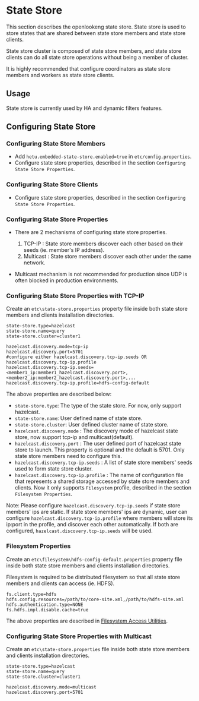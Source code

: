 # State Store
This section describes the openlookeng state store. State store is used to store states that are shared between state store members and state store clients.

State store cluster is composed of state store members, and state store clients can do all state store operations without being a member of cluster.

It is highly recommended that configure coordinators as state store members and workers as state store clients.

## Usage
State store is currently used by HA and dynamic filters features.

## Configuring State Store

### Configuring State Store Members
- Add `hetu.embedded-state-store.enabled=true` in `etc/config.properties`.
- Configure state store properties, described in the section `Configuring State Store Properties`.    

### Configuring State Store Clients
- Configure state store properties, described in the section `Configuring State Store Properties`.    

### Configuring State Store Properties
- There are 2 mechanisms of configuring state store properties.
    1. TCP-IP : State store members discover each other based on their seeds (ie. member's IP address).
    2. Multicast : State store members discover each other under the same network.

- Multicast mechanism is not recommended for production since UDP is often blocked in production environments.

### Configuring State Store Properties with TCP-IP

Create an `etc\state-store.properties` property file inside both state store members and clients installation directories.

``` properties
state-store.type=hazelcast
state-store.name=query
state-store.cluster=cluster1

hazelcast.discovery.mode=tcp-ip
hazelcast.discovery.port=5701
#configure either hazelcast.discovery.tcp-ip.seeds OR hazelcast.discovery.tcp-ip.profile
hazelcast.discovery.tcp-ip.seeds=<member1_ip:member1_hazelcast.discovery.port>,<member2_ip:member2_hazelcast.discovery.port>,...
hazelcast.discovery.tcp-ip.profile=hdfs-config-default
```

The above properties are described below:
- `state-store.type`: The type of the state store. For now, only support hazelcast.
- `state-store.name`: User defined name of state store.
- `state-store.cluster`: User defined cluster name of state store.
- `hazelcast.discovery.mode` : The discovery mode of hazelcast state store, now support tcp-ip and multicast(default).  
- `hazelcast.discovery.port` : The user defined port of hazelcast state store to launch. This property is optional and the default is 5701. Only state store members need to configure this.
- `hazelcast.discovery.tcp-ip.seeds` : A list of state store members' seeds used to form state store cluster.
- `hazelcast.discovery.tcp-ip.profile` : The name of configuration file that represents a shared storage accessed by state store members and clients. Now it only supports `Filesystem` profile, described in the section `Filesystem Properties`.

Note: Please configure `hazelcast.discovery.tcp-ip.seeds` if state store members' ips are static. 
If state store members' ips are dynamic, user can configure `hazelcast.discovery.tcp-ip.profile` where members will store its ip:port in the profile, and discover each other automatically. 
If both are configured, `hazelcast.discovery.tcp-ip.seeds` will be used.

### Filesystem Properties

Create an `etc\filesystem\hdfs-config-default.properties` property file inside both state store members and clients installation directories.

Filesystem is required to be distributed filesystem so that all state store members and clients can access (ie. HDFS).
```
fs.client.type=hdfs
hdfs.config.resources=/path/to/core-site.xml,/path/to/hdfs-site.xml
hdfs.authentication.type=NONE
fs.hdfs.impl.disable.cache=true
```
The above properties are described in [Filesystem Access Utilities](../develop/filesystem.html).

### Configuring State Store Properties with Multicast

Create an `etc\state-store.properties` file inside both state store members and clients installation directories.
``` properties
state-store.type=hazelcast
state-store.name=query
state-store.cluster=cluster1

hazelcast.discovery.mode=multicast 
hazelcast.discovery.port=5701       
```
